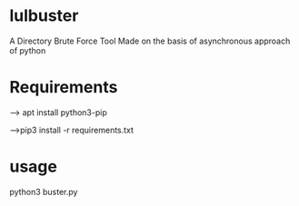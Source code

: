# lulbuster
A Directory Brute Force Tool Made on the basis of asynchronous approach of python

# Requirements
--> apt install python3-pip


-->pip3 install -r requirements.txt


usage
=====

python3 buster.py
